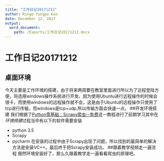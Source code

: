 ```yaml
---
title: "工作日记20171212"
author: Ringo Yungpo Kao
date: December 12, 2017
output:
  word_document:
    path: /Exports/工作日记20171212.docx
---
```

# 工作日记20171212
## 桌面环境
今天主要是工作环境的搭建，由于将来两周要在教室里面进行所以为了远程登陆方便，将选用windows操作系统进行开发。因为使用Ubuntu进行远程操作的时候会很卡，而使用windows的远程操作就不会，这是由于Ubuntu的远程操作只使用了tcp进行传输，而windows是tcp+udp,所以传输方面会快速一点。
##开发环境搭建
我们根据了[Python零基础：Scrapy爬虫--免费](http://study.163.com/course/courseMain.htm?courseId=1003666043)这一教程进行了前期学习其中在*环境搭建*过程当中有以下的软件需要安装
- python 3.5
- Scrapy
- pycharm
在安装的过程中由于Scrapy出现了问题，所以找到的最简单的解决方法是安装VC++。最后终于把Scrapy安装成功。
##跟着教学视频走一遍流程
既然环境安装好了，那么久跟着教学走一遍看看爬虫的原理吧。
